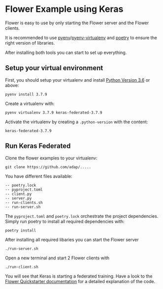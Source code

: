 # Flower Example using Keras

Flower is easy to use by only starting the Flower server and the Flower clients.

It is recommended to use [pyenv](https://github.com/pyenv/pyenv)/[pyenv-virtualenv](https://github.com/pyenv/pyenv-virtualenv) and [poetry](https://python-poetry.org/docs/) to ensure the right version of libraries.

After installing both tools you can start to set up everything.  

## Setup your virtual environment

First, you should setup your virtualenv and  install [Python Version 3.6](https://docs.python.org/3.6/) or above:

```shell
pyenv install 3.7.9
```

Create a virtualenv with:

```shell
pyenv virtualenv 3.7.9 keras-federated-3.7.9
```

Activate the virtualenv by creating a `.python-version` with the content:

```shell
keras-federated-3.7.9
```

## Run Keras Federated

Clone the flower examples to your virtualenv:

```shell
git clone https://github.com/adap/.....
```

You have different files available:

```shell
-- poetry.lock
-- pyproject.toml
-- client.py
-- server.py
-- run-clients.sh
-- run-server.sh
```

The `pyproject.toml` and `poetry.lock` orchestrate the project dependencies. Simply run poetry to install all required dependencies with:

```shell
poetry install
```

After installing all required libaries you can start the Flower server

```shell
./run-server.sh
```

Open a new terminal and start 2 Flower clients with

```shell
./run-client.sh
```

You will see that Keras is starting a federated training. Have a look to the [Flower Quickstarter documentation](https://flower.dev/docs/quickstart_tensorflow.html) for a detailed explanation of the code.
